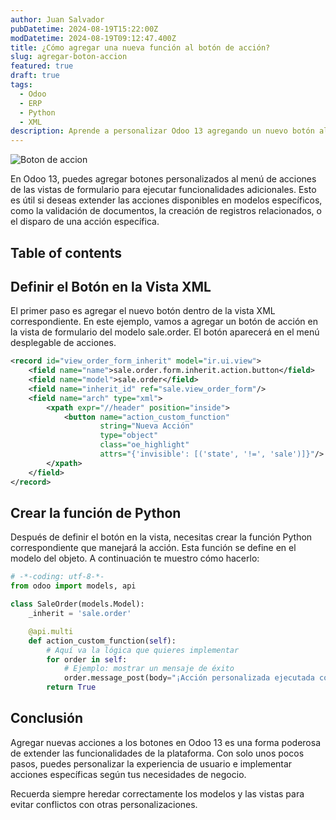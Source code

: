 ```yaml
---
author: Juan Salvador
pubDatetime: 2024-08-19T15:22:00Z
modDatetime: 2024-08-19T09:12:47.400Z
title: ¿Cómo agregar una nueva función al botón de acción?
slug: agregar-boton-accion
featured: true
draft: true
tags:
  - Odoo
  - ERP
  - Python
  - XML
description: Aprende a personalizar Odoo 13 agregando un nuevo botón al menú de acciones en vistas de formulario.
---
```


![Boton de accion](/blog/post-1/boton-accion.webp)

En Odoo 13, puedes agregar botones personalizados al menú de acciones de las vistas de formulario para ejecutar funcionalidades adicionales. Esto es útil si deseas extender las acciones disponibles en modelos específicos, como la validación de documentos, la creación de registros relacionados, o el disparo de una acción específica.

## Table of contents

## Definir el Botón en la Vista XML

El primer paso es agregar el nuevo botón dentro de la vista XML correspondiente. En este ejemplo, vamos a agregar un botón de acción en la vista de formulario del modelo sale.order. El botón aparecerá en el menú desplegable de acciones.

```xml
<record id="view_order_form_inherit" model="ir.ui.view">
    <field name="name">sale.order.form.inherit.action.button</field>
    <field name="model">sale.order</field>
    <field name="inherit_id" ref="sale.view_order_form"/>
    <field name="arch" type="xml">
        <xpath expr="//header" position="inside">
            <button name="action_custom_function"
                    string="Nueva Acción"
                    type="object"
                    class="oe_highlight"
                    attrs="{'invisible': [('state', '!=', 'sale')]}"/>
        </xpath>
    </field>
</record>
```

## Crear la función de Python

Después de definir el botón en la vista, necesitas crear la función Python correspondiente que manejará la acción. Esta función se define en el modelo del objeto. A continuación te muestro cómo hacerlo:

```python
# -*-coding: utf-8-*-
from odoo import models, api

class SaleOrder(models.Model):
    _inherit = 'sale.order'

    @api.multi
    def action_custom_function(self):
        # Aquí va la lógica que quieres implementar
        for order in self:
            # Ejemplo: mostrar un mensaje de éxito
            order.message_post(body="¡Acción personalizada ejecutada con éxito!")
        return True
```

## Conclusión

Agregar nuevas acciones a los botones en Odoo 13 es una forma poderosa de extender las funcionalidades de la plataforma. Con solo unos pocos pasos, puedes personalizar la experiencia de usuario e implementar acciones específicas según tus necesidades de negocio.

Recuerda siempre heredar correctamente los modelos y las vistas para evitar conflictos con otras personalizaciones.
